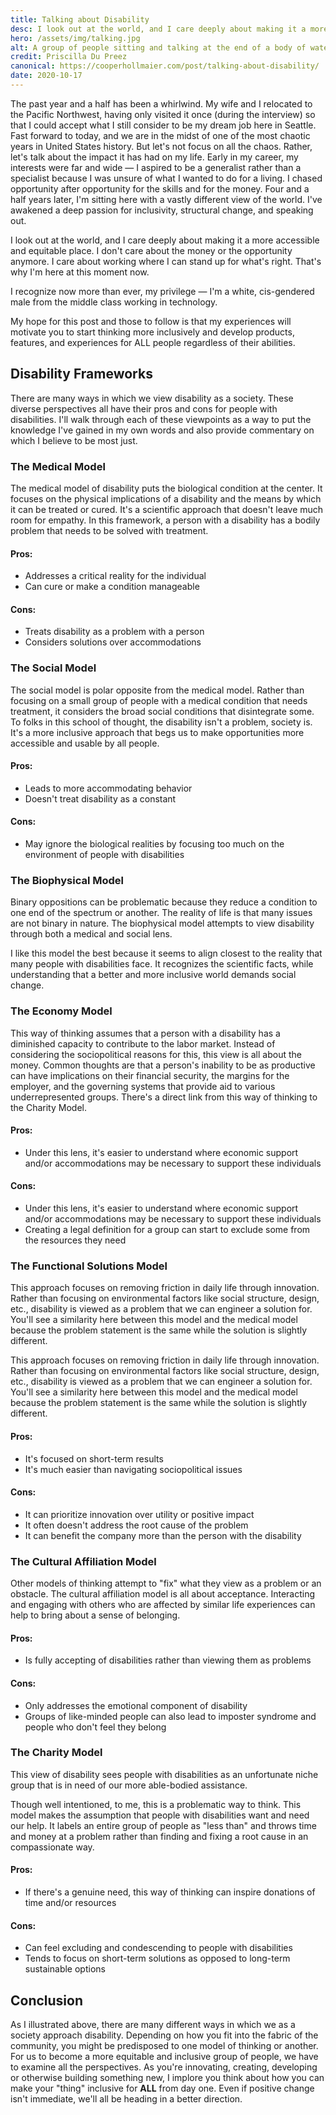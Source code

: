 ```yaml
---
title: Talking about Disability
desc: I look out at the world, and I care deeply about making it a more accessible and equitable place.
hero: /assets/img/talking.jpg
alt: A group of people sitting and talking at the end of a body of water.
credit: Priscilla Du Preez
canonical: https://cooperhollmaier.com/post/talking-about-disability/
date: 2020-10-17
---
```


<span class="firstcharacter">T</span>he past year and a half has been a whirlwind. My wife and I relocated to the Pacific Northwest, having only visited it once (during the interview) so that I could accept what I still consider to be my dream job here in Seattle. Fast forward to today, and we are in the midst of one of the most chaotic years in United States history. But let's not focus on all the chaos. Rather, let's talk about the impact it has had on my life. Early in my career, my interests were far and wide — I aspired to be a generalist rather than a specialist because I was unsure of what I wanted to do for a living. I chased opportunity after opportunity for the skills and for the money. Four and a half years later, I'm sitting here with a vastly different view of the world. I've awakened a deep passion for inclusivity, structural change, and speaking out.

I look out at the world, and I care deeply about making it a more accessible and equitable place. I don't care about the money or the opportunity anymore. I care about working where I can stand up for what's right. That's why I'm here at this moment now.

I recognize now more than ever, my privilege — I'm a white, cis-gendered male from the middle class working in technology.

My hope for this post and those to follow is that my experiences will motivate you to start thinking more inclusively and develop products, features, and experiences for ALL people regardless of their abilities.

## Disability Frameworks

There are many ways in which we view disability as a society. These diverse perspectives all have their pros and cons for people with disabilities. I'll walk through each of these viewpoints as a way to put the knowledge I've gained in my own words and also provide commentary on which I believe to be most just.

### The Medical Model

The medical model of disability puts the biological condition at the center. It focuses on the physical implications of a disability and the means by which it can be treated or cured. It's a scientific approach that doesn't leave much room for empathy. In this framework, a person with a disability has a bodily problem that needs to be solved with treatment.

#### Pros:

- Addresses a critical reality for the individual
- Can cure or make a condition manageable

#### Cons:

- Treats disability as a problem with a person
- Considers solutions over accommodations

### The Social Model

The social model is polar opposite from the medical model. Rather than focusing on a small group of people with a medical condition that needs treatment, it considers the broad social conditions that disintegrate some. To folks in this school of thought, the disability isn't a problem, society is. It's a more inclusive approach that begs us to make opportunities more accessible and usable by all people.

#### Pros:

- Leads to more accommodating behavior
- Doesn't treat disability as a constant

#### Cons:

- May ignore the biological realities by focusing too much on the environment of people with disabilities

### The Biophysical Model

Binary oppositions can be problematic because they reduce a condition to one end of the spectrum or another. The reality of life is that many issues are not binary in nature. The biophysical model attempts to view disability through both a medical and social lens.

I like this model the best because it seems to align closest to the reality that many people with disabilities face. It recognizes the scientific facts, while understanding that a better and more inclusive world demands social change.

### The Economy Model

This way of thinking assumes that a person with a disability has a diminished capacity to contribute to the labor market. Instead of considering the sociopolitical reasons for this, this view is all about the money. Common thoughts are that a person's inability to be as productive can have implications on their financial security, the margins for the employer, and the governing systems that provide aid to various underrepresented groups. There's a direct link from this way of thinking to the Charity Model.

#### Pros:

- Under this lens, it's easier to understand where economic support and/or accommodations may be necessary to support these individuals

#### Cons:

- Under this lens, it's easier to understand where economic support and/or accommodations may be necessary to support these individuals
- Creating a legal definition for a group can start to exclude some from the resources they need

### The Functional Solutions Model

This approach focuses on removing friction in daily life through innovation. Rather than focusing on environmental factors like social structure, design, etc., disability is viewed as a problem that we can engineer a solution for. You'll see a similarity here between this model and the medical model because the problem statement is the same while the solution is slightly different.

This approach focuses on removing friction in daily life through innovation. Rather than focusing on environmental factors like social structure, design, etc., disability is viewed as a problem that we can engineer a solution for. You'll see a similarity here between this model and the medical model because the problem statement is the same while the solution is slightly different.

#### Pros:

- It's focused on short-term results
- It's much easier than navigating sociopolitical issues

#### Cons:

- It can prioritize innovation over utility or positive impact
- It often doesn't address the root cause of the problem
- It can benefit the company more than the person with the disability

### The Cultural Affiliation Model

Other models of thinking attempt to "fix" what they view as a problem or an obstacle. The cultural affiliation model is all about acceptance. Interacting and engaging with others who are affected by similar life experiences can help to bring about a sense of belonging.

#### Pros:

- Is fully accepting of disabilities rather than viewing them as problems

#### Cons:

- Only addresses the emotional component of disability
- Groups of like-minded people can also lead to imposter syndrome and people who don't feel they belong

### The Charity Model

This view of disability sees people with disabilities as an unfortunate niche group that is in need of our more able-bodied assistance.

Though well intentioned, to me, this is a problematic way to think. This model makes the assumption that people with disabilities want and need our help. It labels an entire group of people as "less than" and throws time and money at a problem rather than finding and fixing a root cause in an compassionate way.

#### Pros:

- If there's a genuine need, this way of thinking can inspire donations of time and/or resources

#### Cons:

- Can feel excluding and condescending to people with disabilities
- Tends to focus on short-term solutions as opposed to long-term sustainable options

## Conclusion

As I illustrated above, there are many different ways in which we as a society approach disability. Depending on how you fit into the fabric of the community, you might be predisposed to one model of thinking or another. For us to become a more equitable and inclusive group of people, we have to examine all the perspectives. As you're innovating, creating, developing or otherwise building something new, I implore you think about how you can make your "thing" inclusive for **ALL** from day one. Even if positive change isn't immediate, we'll all be heading in a better direction.
